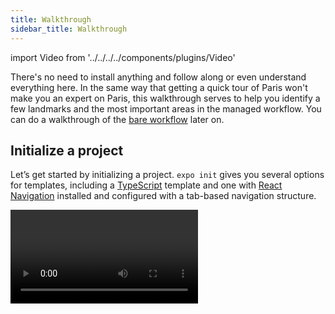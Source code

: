 ```yaml
---
title: Walkthrough
sidebar_title: Walkthrough
---
```


import Video from '../../../../components/plugins/Video'

There's no need to install anything and follow along or even understand everything here. In the same way that getting a quick tour of Paris won't make you an expert on Paris, this walkthrough serves to help you identify a few landmarks and the most important areas in the managed workflow. You can do a walkthrough of the [bare workflow](../../bare/exploring-bare-workflow/) later on.

## Initialize a project

Let’s get started by initializing a project. `expo init` gives you several options for templates, including a [TypeScript](https://www.typescriptlang.org/) template and one with [React Navigation](https://reactnavigation.org/) installed and configured with a tab-based navigation structure.

<Video file="exploring-managed/init.mp4" spaceAfter={30} />

> _Note: You may see several `peerDependencies` warnings when installing the dependencies for a new project. These are caused by some external packages having overly strict or unnecessary dependencies, and it's a work in progress to clean them up. They won't cause any harm to your project._

## Start the project

Now we just run `yarn start` (or `npm start` if you prefer that package manager) in the project directory, which delegates to `expo start`. You can also run `expo start` if you prefer! It doesn't matter at all, pick one and go with it.

<Video file="exploring-managed/start.mp4" spaceAfter />

## Open the project with the Expo client app on iOS or Android, or in your web browser

To run the app we don’t need to build any native code because it runs in the [Expo client](https://expo.io/tools#client), and the CLI will automatically install it for us in the [iOS simulator](../../workflow/ios-simulator/) or on any connected [Android emulator](../../workflow/android-studio-emulator/) or device. You can also download it from the App Store and Play Store.

<Video file="exploring-managed/open.mp4" />

<!-- The Expo client asks the server you started with `expo start` for a copy of your project (via localhost, LAN, or a tunnel), downloads it, and runs it. You can take advantage of various development tools such as [debugging](../../workflow/debugging/), [streaming device logs](../../workflow/logging/), and inspecting elements. -->

If you close the `expo-cli` or turn off your computer, you won't be able to access the app from your device anymore. We'll see how you can make it always available later on.

## Use the Expo SDK and community standard native libraries to build out native features

Let's scroll through the [API Reference](../../sdk/overview/) to find packages that provide the capabilities that we need. If we know right away that the Expo SDK doesn’t have the necessary native APIs built-in, then we should probably eject or re-initialize with the bare workflow template.

Let's say we had mockups for our app that look like the following:

<div style={{flex: 1, display: 'flex', alignItems: 'center', justifyContent: 'center', marginBottom: 10}}>
<img src="/static/images/exploring-managed/mockups.png" alt="Mockups of app screens" />
</div>

> _Note: These are actually screenshots from [Sindre Sorhus'](https://github.com/sindresorhus) open source app [Blear](https://sindresorhus.com/blear/), but let's pretend they are mockups for the sake of demonstration._

We can tell from looking at the mockups that we’ll need a camera, access to permissions, some way to apply effects to an image, and a way to access the device media library to select images and to save images to an album. We can find equivalents for this by scrolling through the API reference.

<Video file="exploring-managed/search.mp4" />

We have to start somewhere so let’s start with the `ImagePicker`. There’s a runnable example of it on the documentation page so let’s just copy that to get something running. Before pasting it into our app we will install all of the examples’ dependencies using `expo install`. `expo install` is a wrapper around npm and yarn to ensure that the version of the Expo SDK and React Native community packages that you install are compatible with your app. When we paste the code in, the app will reload and we now have a working image picker.

<Video file="exploring-managed/picker.mp4" />

At the risk of evoking the [How To Draw an Owl meme](https://knowyourmeme.com/memes/how-to-draw-an-owl), let's jump right ahead to when the app is complete. To get from where we started to here you will need to read the React and React Native documentation as needed to build parts of your app, but that's too much to cover in this particular article. Find out about learning resources [here](../../introduction/additional-resources/).

<Video file="exploring-managed/done.mp4" />

We can make a separate version of the app for web to just guide people to our app in the app stores, for when we have them up there. We can create a different entry point for the app by creating `App.web.js` and then build it there.

<Video file="exploring-managed/web.mp4" spaceAfter />

## Configure the app with `app.json`

In a managed app we don’t have the native iOS or Android projects to poke around and modify, this is managed by Expo for us. So when we want to change configuration like the icon and splash screen image we can use `app.json`.

<Video file="exploring-managed/config.mp4" spaceAfter />

## Publish and share your app

To share the app with teammates we can run `expo publish` and we’ll build the JavaScript bundle and upload all of the assets to a CDN. [Read more about publishing here](../../workflow/publishing/).

<Video file="exploring-managed/publish.mp4" spaceAfter={30} />

> _Note: Running `expo publish` will upload your app artifacts to Expo's CDN (powered by CloudFront). If you would rather host everything on your own servers, read about how to do this in [Hosting An App on Your Servers](../../distribution/hosting-your-app/)._

You may have noticed that when we ran `expo publish` the CLI warned us about optimizing assets. We can run `expo optimize` to do this, and it’ll make our assets a bit more lean if possible. Republish after this to reap the rewards.

<Video file="exploring-managed/optimize.mp4" />

Upon publishing you are given a persistent URL that you can share with colleagues, in this case it was [https://expo.io/@notbrent/blearexp](https://expo.io/@notbrent/blearexp). This is determined by your Expo account username and the `slug` field in your project `app.json`.

On iOS, you can only open projects that you have built unless you have a [priority plan](https://expo.io/developer-services), then your teammates can open your projects as well. Another option to be able to open any published managed app from within the Expo client is to do a custom build of the the Expo iOS client. [Read more about that here](../../guides/adhoc-builds/).

## Building and deploying

### iOS and the Apple App Store

Before we run the build, we need to set a `bundleIdentifier` in `app.json` (["What does bundle identifier mean?"](https://stackoverflow.com/questions/11347470/what-does-bundle-identifier-mean-in-the-ios-project)).

<Video file="exploring-managed/bundleid.mp4" />

Now when we run `expo build:ios` it will kick off a build with the Expo build service. We will be prompted to enter our Apple developer credentials, and then we’ll just hit enter a couple of times to let Expo handle the distribution certificate, push key, and provisioning profile. You can also provide all of this yourself, which you might want to do if you are moving an existing app to the managed workflow. ([Concerned about security?](../../distribution/security/))

<Video file="exploring-managed/buildios.mp4" spaceAfter={30} />

> _Note: Running `expo build:[ios/android]` uses the Expo build service &mdash; if you would rather run builds on your own infrastructure, read about how to do this in [Building Standalone Apps on Your CI](../../distribution/turtle-cli/)_

Now you can use [Application Loader](https://help.apple.com/itc/apploader/) to upload the app to App Store Connect, but we find that it’s a bit easier to run `expo upload:ios` instead. Once it's up on App Store Connect, you'll have to do some manual work within their web interface. [Read more about deploying to app stores](../../distribution/app-stores/).

<Video file="exploring-managed/uploadios.mp4" spaceAfter />

### Android and the Google Play Store

Android builds follow a similar process to iOS builds, but we are going to restrict the permissions that we need here to just the ones we use in the app because Android permissions are more static than iOS. The Android equivalent of iOS' `bundleIdentifier` is `package`.

<Video file="exploring-managed/package.mp4" />

We’ll build an [Android App Bundle (`.aab`)](https://developer.android.com/platform/technology/app-bundle) here because we want a more lean binary for the Play Store, but if you want to install the binary on a local device for testing, leave out the `--app-bundle` flag and you’ll get a `.apk` file instead.

<Video file="exploring-managed/buildandroid.mp4" />

Now we need to create the app in the Google Play Console and upload it through the web interface manually. After the first time you have uploaded the app, subsequent uploads can be done with `expo upload:android`. [Read more about deploying to app stores](../../distribution/app-stores/).

### Building and deploying to the web

Run `expo build:web` then upload the `web-build` dirctory to any host capable of serving static files.

<Video file="exploring-managed/buildweb.mp4" spaceAfter />

## Updating the app over the air

Once your app is out for testing or on the stores you probably don’t want to have to repeat the process again to make some small changes. In this case, we noticed that we weren’t asking for camera roll permissions before saving the image, so if you tried to save an image before picking one from the camera roll then it wouldn’t work. To ship an update, we just need to run `expo publish` again.

<Video file="exploring-managed/update.mp4" />

When we built our Android app bundle above, we told it to point to a specific Android release channel ([learn more about release channels](../../distribution/release-channels/)). To publish an update to the Android app we then need to update that release channel too.

<Video file="exploring-managed/updatechannel.mp4" />

To determine the rules for when apps will download and apply these updates, [read about configuring OTA updates](../../guides/configuring-ota-updates/).

We frequently release updates to the [Expo SDK](../../sdk/overview/). If you decide to update your app to a newer version of our SDK, copies of the older version will continue to work fine. Users will download the newest copy that their client supports.

## Sending notifications

An [in-depth guide](../../guides/push-notifications/) to setting up push notifications end-to-end from your app to server is a good place to look for more information here. To quickly demonstrate how easy it is to get something simple wired up, without introducing any complexity of a server, take a look at how we can test out notifications using the [Push notifications tool](https://expo.io/dashboard/notifications).

<Video file="exploring-managed/notify.mp4" />

<hr />

### Up next

You are now, at a very high level, familiar with the steps you would go through to create an app with the Expo managed workflow.

Let's move on to [learn about the limitations](../../introduction/why-not-expo/).
